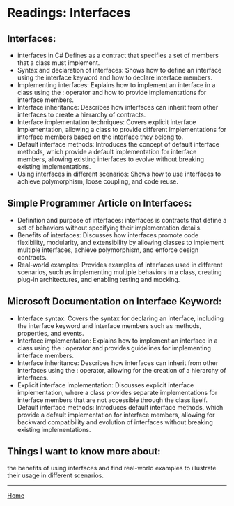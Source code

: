 # Readings: Interfaces
## Interfaces:
- interfaces in C# Defines  as a contract that specifies a set of members that a class must implement.
- Syntax and declaration of interfaces: Shows how to define an interface using the interface keyword and how to declare interface members.
- Implementing interfaces: Explains how to implement an interface in a class using the : operator and how to provide implementations for interface members.
- Interface inheritance: Describes how interfaces can inherit from other interfaces to create a hierarchy of contracts.
- Interface implementation techniques: Covers explicit interface implementation, allowing a class to provide different implementations for interface members based on the interface they belong to.
- Default interface methods: Introduces the concept of default interface methods, which provide a default implementation for interface members, allowing existing interfaces to evolve without breaking existing implementations.
- Using interfaces in different scenarios: Shows how to use interfaces to achieve polymorphism, loose coupling, and code reuse.
## Simple Programmer Article on Interfaces:
- Definition and purpose of interfaces:  interfaces is contracts that define a set of behaviors without specifying their implementation details.
- Benefits of interfaces: Discusses how interfaces promote code flexibility, modularity, and extensibility by allowing classes to implement multiple interfaces, achieve polymorphism, and enforce design contracts.
- Real-world examples: Provides examples of interfaces used in different scenarios, such as implementing multiple behaviors in a class, creating plug-in architectures, and enabling testing and mocking.
## Microsoft Documentation on Interface Keyword:
- Interface syntax: Covers the syntax for declaring an interface, including the interface keyword and interface members such as methods, properties, and events.
- Interface implementation: Explains how to implement an interface in a class using the : operator and provides guidelines for implementing interface members.
- Interface inheritance: Describes how interfaces can inherit from other interfaces using the : operator, allowing for the creation of a hierarchy of interfaces.
- Explicit interface implementation: Discusses explicit interface implementation, where a class provides separate implementations for interface members that are not accessible through the class itself.
Default interface methods: Introduces default interface methods, which provide a default implementation for interface members, allowing for backward compatibility and evolution of interfaces without breaking existing implementations.
## Things I want to know more about:

 the benefits of using interfaces and find real-world examples to illustrate their usage in different scenarios.

 ----------
  [Home](./README.md)  